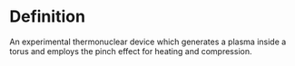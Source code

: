 # Definition

An experimental thermonuclear device which generates a plasma inside a
torus and employs the pinch effect for heating and compression.
